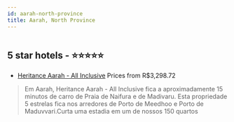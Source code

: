 ```yaml
---
id: aarah-north-province
title: Aarah, North Province
---
```


<center><img src="https://i.travelapi.com/hotels/30000000/30000000/29994700/29994638/71f4a6fb_z.jpg" alt="" /></center>


##  5 star hotels - ⭐️⭐️⭐️⭐️⭐️

-    [Heritance Aarah - All Inclusive](https://www.hurb.com/br/aud/https://www.hurb.com/br/hotels/aarah/heritance-aarah-all-inclusive-HT-L539?cmp=18055) Prices from R$3,298.72
   > Em Aarah, Heritance Aarah - All Inclusive fica a aproximadamente 15 minutos de carro de Praia de Naifura e de Madivaru.  Esta propriedade 5 estrelas fica nos arredores de Porto de Meedhoo e Porto de Maduvvari.Curta uma estadia em um de nossos 150 quartos 
